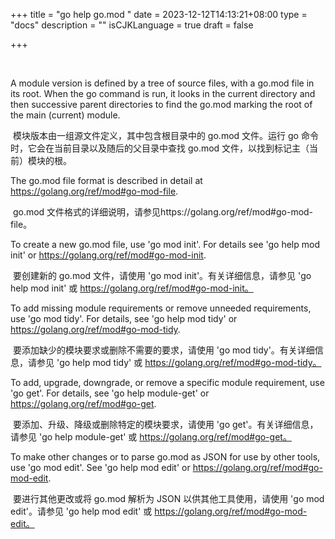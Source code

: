 +++
title = "go help go.mod "
date = 2023-12-12T14:13:21+08:00
type = "docs"
description = ""
isCJKLanguage = true
draft = false

+++

​	

A module version is defined by a tree of source files, with a go.mod file in its root. When the go command is run, it looks in the current directory and then successive parent directories to find the go.mod marking the root of the main (current) module.

​	模块版本由一组源文件定义，其中包含根目录中的 go.mod 文件。运行 go 命令时，它会在当前目录以及随后的父目录中查找 go.mod 文件，以找到标记主（当前）模块的根。

The go.mod file format is described in detail at https://golang.org/ref/mod#go-mod-file.

​	go.mod 文件格式的详细说明，请参见https://golang.org/ref/mod#go-mod-file。

To create a new go.mod file, use 'go mod init'. For details see 'go help mod init' or https://golang.org/ref/mod#go-mod-init.

​	要创建新的 go.mod 文件，请使用 'go mod init'。有关详细信息，请参见 'go help mod init' 或 https://golang.org/ref/mod#go-mod-init。

To add missing module requirements or remove unneeded requirements, use 'go mod tidy'. For details, see 'go help mod tidy' or https://golang.org/ref/mod#go-mod-tidy.

​	要添加缺少的模块要求或删除不需要的要求，请使用 'go mod tidy'。有关详细信息，请参见 'go help mod tidy' 或 https://golang.org/ref/mod#go-mod-tidy。

To add, upgrade, downgrade, or remove a specific module requirement, use 'go get'. For details, see 'go help module-get' or https://golang.org/ref/mod#go-get.

​	要添加、升级、降级或删除特定的模块要求，请使用 'go get'。有关详细信息，请参见 'go help module-get' 或 https://golang.org/ref/mod#go-get。

To make other changes or to parse go.mod as JSON for use by other tools, use 'go mod edit'. See 'go help mod edit' or https://golang.org/ref/mod#go-mod-edit.

​	要进行其他更改或将 go.mod 解析为 JSON 以供其他工具使用，请使用 'go mod edit'。请参见 'go help mod edit' 或 https://golang.org/ref/mod#go-mod-edit。
